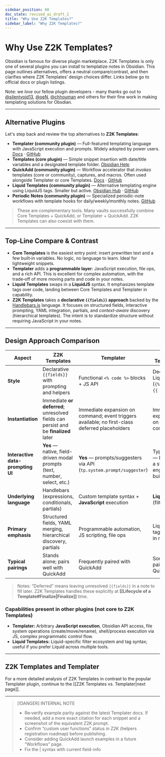 ```yaml
---
sidebar_position: 60
doc_state: revised_ai_draft_2
title: "Why Use Z2K Templates?"
sidebar_label: "Why Z2K Templates?"
---
```

# Why Use Z2K Templates?

Obsidian is famous for diverse plugin marketplace. Z2K Templates is only one of several plugins you can install to templatize notes in Obsidian. This page outlines alternatives, offers a neutral compare/contrast, and then clarifies where Z2K Templates’ design choices differ. Links below go to official docs or plugin listings.

Note: we *love* our fellow plugin developers - many thanks go out to [@silentvoid13](https://github.com/SilentVoid13), [@oeN](https://github.com/oeN), [@chhouman](https://github.com/chhoumann) and others for their fine work in making templating solutions for Obsdian. 

---
## Alternative Plugins
Let's step back and review the top alternatives to **Z2K Templates**:

- **Templater (community plugin)** — Full-featured templating language with JavaScript execution and prompts. Widely adopted by power users. [Docs](https://silentvoid13.github.io/Templater/introduction.html) · [GitHub](https://github.com/SilentVoid13/Templater)
- **Templates (core plugin)** — Simple snippet insertion with date/title variables and a designated template folder. [Obsidian Help](https://help.obsidian.md/plugins/templates)
- **QuickAdd (community plugin)** — Workflow accelerator that *invokes* templates (core or community), captures, and macros. Often used alongside Templater or core Templates. [Docs](https://quickadd.obsidian.guide/docs/) · [GitHub](https://github.com/chhoumann/quickadd)
- **Liquid Templates (community plugin)** — Alternative templating engine using LiquidJS tags. Smaller but active. [Obsidian Hub](https://publish.obsidian.md/hub/02%2B-%2BCommunity%2BExpansions/02.05%2BAll%2BCommunity%2BExpansions/Plugins/liquid-templates) · [GitHub](https://github.com/oeN/liquid-template)
- **Periodic Notes (community plugin)** — Specialized periodic-note workflows with template hooks for daily/weekly/monthly notes. [GitHub](https://github.com/liamcain/obsidian-periodic-notes)

> These are complementary tools. Many vaults successfully combine Core Templates + QuickAdd, or Templater + QuickAdd. Z2K Templates can also coexist with them.

---
## Top‑Line Compare & Contrast

- **Core Templates** is the easiest entry point: insert prewritten text and a few built‑in variables. No logic, no language to learn. Ideal for lightweight snippets.
- **Templater** adds a **programmable layer**: JavaScript execution, file ops, and a rich API. This is excellent for complex automation, with the trade‑off of more moving parts and code in your notes.
- **Liquid Templates** swaps in a **LiquidJS** syntax. It emphasizes template tags over code, landing between Core Templates and Templater in capability.
- **Z2K Templates** takes a **declarative `{{fields}}` approach** backed by the [Handlebars.js](https://handlebarsjs.com/) language. It focuses on structured fields, interactive prompting, YAML integration, partials, and *context-aware* discovery (hierarchical templates). The intent is to standardize structure without requiring JavaScript in your notes.

---
## Design Approach Comparison

| Aspect                            | **Z2K Templates**                                                                   | **Templater**                                                                                  | **Liquid Templates**                                          |
| --------------------------------- | ----------------------------------------------------------------------------------- | ---------------------------------------------------------------------------------------------- | ------------------------------------------------------------- |
| **Style**                         | Declarative `{{fields}}` with prompting and helpers                                 | Functional `<% code %>` blocks + JS API                                                        | Declarative Liquid tags (`{% ... %}`, `{{ ... }}`)            |
| **Instantiation**                 | Immediate **or deferred**; unresolved fields can persist and be **finalized** later | Immediate expansion on command; event triggers available; no first-class deferred placeholders | Immediate expansion on command                                |
| **Interactive data-prompting UI** | **Yes** — native, field-driven modal prompts (text, number, select, etc.)           | **Yes** — prompts/suggesters via API (`tp.system.prompt/suggester`)                            | Typically **No** — Liquid is a static engine (no built-in UI) |
| **Underlying language**           | Handlebars (expressions, conditionals, partials)                                    | Custom template syntax + **JavaScript** execution                                              | **LiquidJS** (filters/tags)                                   |
| **Primary emphasis**              | Structured fields, YAML merging, hierarchical discovery, partials                   | Programmable automation, JS scripting, file ops                                                | Liquid-style tags/filters in notes                            |
| **Typical pairings**              | Stands alone; pairs well with QuickAdd                                              | Frequently paired with QuickAdd                                                                | Sometimes paired with QuickAdd                                |

> Notes: “Deferred” means leaving unresolved `{{fields}}` in a note to fill later. Z2K Templates handles these explicitly at **[[Lifecycle of a Template#Finalize|Finalize]]** time.

### Capabilities present in other plugins (not core to Z2K Templates)
- **Templater:** Arbitrary **JavaScript execution**, Obsidian API access, file system operations (create/move/rename), shell/process execution via JS, complex programmatic control flow.
- **Liquid Templates:** Liquid-specific filter ecosystem and tag syntax; useful if you prefer Liquid across multiple tools.

---
## Z2K Templates and Templater

For a more detailed analysis of Z2K Templates in contrast to the popular Templater plugin, continue to the [[Z2K Templates vs. Templater|next page]].

---

> [!DANGER] INTERNAL NOTE
>
> - Re‑verify example parity against the latest Templater docs. If needed, add a more exact citation for each snippet and a screenshot of the equivalent Z2K prompt.
> - Confirm “custom user functions” status in Z2K (helpers registration roadmap) before publishing.
> - Consider adding QuickAdd launch examples in a future “Workflows” page.
> - Fix the | syntax with current field-info

